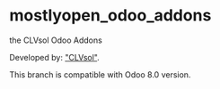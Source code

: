 mostlyopen_odoo_addons
======================

the CLVsol Odoo Addons

Developed by: ["CLVsol"](http://clvsol.com). 

This branch is compatible with Odoo 8.0 version.
